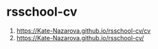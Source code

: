# rsschool-cv
1. https://Kate-Nazarova.github.io/rsschool-cv/cv
2. https://Kate-Nazarova.github.io/rsschool-cv/
